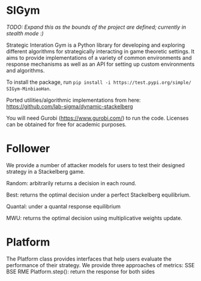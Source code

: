# SIGym

*TODO: Expand this as the bounds of the project are defined; currently in stealth mode :)*

Strategic Interation Gym is a Python library for developing and exploring different algorithms for strategically interacting in game theoretic settings.
It aims to provide implementations of a variety of common environments and response mechanisms as well as an API for setting up custom environments and
algorithms.

To install the package, run `pip install -i https://test.pypi.org/simple/ SIGym-MinbiaoHan`.


Ported utilities/algorithmic implementations from here: https://github.com/lab-sigma/dynamic-stackelberg

You will need Gurobi (https://www.gurobi.com/) to run the code. Licenses can be obtained for free for academic purposes.

# Follower
We provide a number of attacker models for users to test their designed strategy in a Stackelberg game.

Random: arbitrarily returns a decision in each round.

Best: returns the optimal decision under a perfect Stackelberg equilibrium.

Quantal: under a quantal response equilibrium

MWU: returns the optimal decision using multiplicative weights update.

# Platform
The Platform class provides interfaces that help users evaluate the performance of their strategy. We provide three approaches of metrics:
SSE 
BSE
RME
Platform.step(): return the response for both sides

